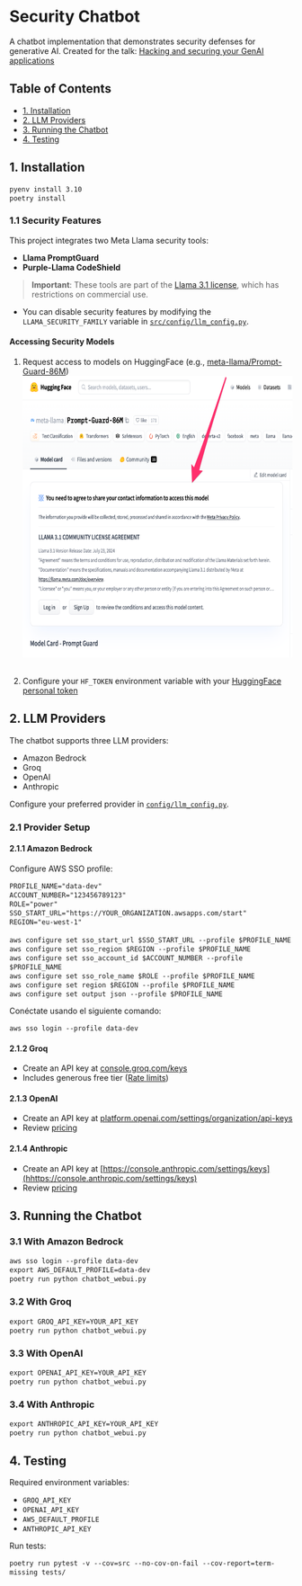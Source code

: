 # Security Chatbot

A chatbot implementation that demonstrates security defenses for generative AI.
Created for the talk: [Hacking and securing your GenAI applications](https://docs.google.com/presentation/d/18FUV5O1mfQEeSth6F8JlLV7fsSmDTGnG1OCgTOg8urU/edit#slide=id.p1)

## Table of Contents
- [1. Installation](#1-installation)
- [2. LLM Providers](#2-llm-providers)
- [3. Running the Chatbot](#3-running-the-chatbot)
- [4. Testing](#4-testing)

## 1. Installation

```shell
pyenv install 3.10
poetry install
```

### 1.1 Security Features

This project integrates two Meta Llama security tools:
- **Llama PromptGuard**
- **Purple-Llama CodeShield**

> **Important**: These tools are part of the [Llama 3.1 license](https://www.llama.com/llama3_1/license/), which has restrictions on commercial use.

- You can disable security features by modifying the `LLAMA_SECURITY_FAMILY` variable in [`src/config/llm_config.py`](src/config/llm_config.py).

#### Accessing Security Models
1. Request access to models on HuggingFace (e.g., [meta-llama/Prompt-Guard-86M](https://huggingface.co/meta-llama/Prompt-Guard-86M))
 <br/><img src="images/prompt-guard-agreement.png" height="500"><br/><br/>
    
2. Configure your `HF_TOKEN` environment variable with your [HuggingFace personal token](https://huggingface.co/docs/hub/security-tokens)

## 2. LLM Providers

The chatbot supports three LLM providers:
- Amazon Bedrock
- Groq
- OpenAI
- Anthropic

Configure your preferred provider in [`config/llm_config.py`](config/llm_config.py).

### 2.1 Provider Setup

#### 2.1.1 Amazon Bedrock
Configure AWS SSO profile:

```shell
PROFILE_NAME="data-dev" 
ACCOUNT_NUMBER="123456789123"
ROLE="power"
SSO_START_URL="https://YOUR_ORGANIZATION.awsapps.com/start"
REGION="eu-west-1"

aws configure set sso_start_url $SSO_START_URL --profile $PROFILE_NAME
aws configure set sso_region $REGION --profile $PROFILE_NAME
aws configure set sso_account_id $ACCOUNT_NUMBER --profile $PROFILE_NAME
aws configure set sso_role_name $ROLE --profile $PROFILE_NAME
aws configure set region $REGION --profile $PROFILE_NAME
aws configure set output json --profile $PROFILE_NAME
```
Conéctate usando el siguiente comando:
```text
aws sso login --profile data-dev
```

#### 2.1.2 Groq
- Create an API key at [console.groq.com/keys](https://console.groq.com/keys)
- Includes generous free tier ([Rate limits](https://console.groq.com/docs/rate-limits))

#### 2.1.3 OpenAI
- Create an API key at [platform.openai.com/settings/organization/api-keys](https://platform.openai.com/settings/organization/api-keys)
- Review [pricing](https://openai.com/api/pricing/)

#### 2.1.4 Anthropic
- Create an API key at [https://console.anthropic.com/settings/keys](hhttps://console.anthropic.com/settings/keys)
- Review [pricing](https://www.anthropic.com/pricing#anthropic-api)


## 3. Running the Chatbot

### 3.1 With Amazon Bedrock
```shell
aws sso login --profile data-dev
export AWS_DEFAULT_PROFILE=data-dev
poetry run python chatbot_webui.py
```

### 3.2 With Groq
```shell
export GROQ_API_KEY=YOUR_API_KEY
poetry run python chatbot_webui.py
```

### 3.3 With OpenAI
```shell
export OPENAI_API_KEY=YOUR_API_KEY
poetry run python chatbot_webui.py
```

### 3.4 With Anthropic
```shell
export ANTHROPIC_API_KEY=YOUR_API_KEY
poetry run python chatbot_webui.py
```

## 4. Testing

Required environment variables:
- `GROQ_API_KEY`
- `OPENAI_API_KEY`
- `AWS_DEFAULT_PROFILE`
- `ANTHROPIC_API_KEY`

Run tests:
```shell
poetry run pytest -v --cov=src --no-cov-on-fail --cov-report=term-missing tests/
```
